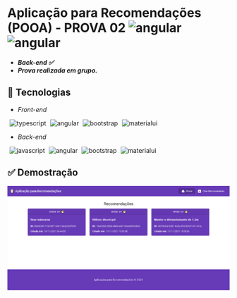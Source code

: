 <h1>
Aplicação para Recomendações (POOA) - PROVA 02
<img src="https://cdn.svgporn.com/logos/angular.svg" alt="angular" width="110" height="35"/>
<img src="https://cdn.svgporn.com/logos/nodejs.svg" alt="angular" width="110" height="35"/>
</h1>

* ***Back-end ✅***
* ***Prova realizada em grupo.***

## **🚀 Tecnologias**
- *Front-end*
<p>
<img src="https://cdn.svgporn.com/logos/typescript-icon.svg" alt="typescript" width="30" height="30" style="margin-left: 5px;"/>
<img src="https://cdn.svgporn.com/logos/angular-icon.svg" alt="angular" width="30" height="30" style="margin-left: 5px;"/>
<img src="https://cdn.svgporn.com/logos/bootstrap.svg" alt="bootstrap" width="30" height="30" style="margin-left: 5px;"/>
<img src="https://cdn.svgporn.com/logos/material-ui.svg" alt="materialui" width="30" height="30" style="margin-left: 5px;"/>
</p>

- *Back-end*
<p>
<img src="https://cdn.svgporn.com/logos/javascript.svg" alt="javascript" width="30" height="30" style="margin-left: 5px;"/>
<img src="https://cdn.svgporn.com/logos/nodejs-icon.svg" alt="angular" width="30" height="30" style="margin-left: 5px;"/>
<img src="https://cdn.svgporn.com/logos/knex.svg" alt="bootstrap" width="30" height="30" style="margin-left: 5px;"/>
<img src="https://cdn.svgporn.com/logos/postgresql.svg" alt="materialui" width="30" height="30" style="margin-left: 5px;"/>
</p>

## **✅ Demostração**
<img src=".github/github@screen.png" alt="Aplicação para recomendações em demostração" />

